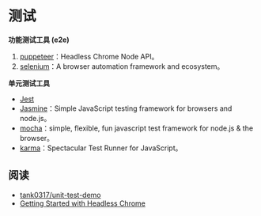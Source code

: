 # 测试

**功能测试工具 (e2e)**

1. [puppeteer](https://github.com/GoogleChrome/puppeteer)：Headless Chrome Node API。
2. [selenium](https://github.com/SeleniumHQ/selenium)：A browser automation framework and ecosystem。

**单元测试工具**

* [Jest](https://github.com/facebook/jest)
* [Jasmine](https://github.com/jasmine/jasmine)：Simple JavaScript testing framework for browsers and node.js。
* [mocha](https://github.com/mochajs/mocha)：simple, flexible, fun javascript test framework for node.js & the browser。
* [karma](https://github.com/karma-runner/karma)：Spectacular Test Runner for JavaScript。

## 阅读

* [tank0317/unit-test-demo](https://github.com/tank0317/unit-test-demo)
* [Getting Started with Headless Chrome](https://developers.google.cn/web/updates/2017/04/headless-chrome)
